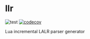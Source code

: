 # llr

![test](https://github.com/axelf4/llr/workflows/test/badge.svg)
[![codecov](https://codecov.io/gh/axelf4/llr/branch/master/graph/badge.svg)](https://codecov.io/gh/axelf4/llr)

Lua incremental LALR parser generator

